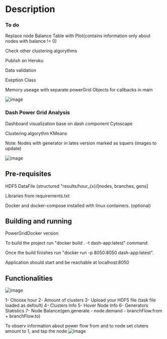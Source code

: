 # Description
### To do

Replace node Balance Table with Plot(contains information only about nodes with balance != 0)

Check other clustering algorythms

Publish on Heroku

Data validation

Exeption Class

Memory useage with separate powerGrid Objects for callbacks in main

![image](https://user-images.githubusercontent.com/83120622/173667690-ada24eaf-0a7c-483b-a95c-a6ff5c330279.png)


### Dash Power Grid Analysis

Dashboard visualization base on dash component Cytoscape

Clustering algorythm KMeans

Note: Nodes with generator in lates version marked as squers (images to update)


![image](https://user-images.githubusercontent.com/83120622/173435540-a10cf463-f9c6-41f4-a3e0-f7c11090581d.png)

## Pre-requisites 

HDF5 DataFile (structured "results/hour_{x}/[nodes, branches, gens]

Libraries from requirements.txt

Docker and docker-compose installed with linux containers. (optional)


## Building and running

PowerGridDocker version 

To build the project run "docker build . -t dash-app:latest" command.

Once the build finishes run "docker run -p 8050:8050 dash-app:latest". 

Application should start and be reachable at localhost:8050

## Functionalities

![image](https://user-images.githubusercontent.com/83120622/173435875-32061c3e-525f-4cc9-bda4-b30bad6ea685.png)

1- Choose hour 
2- Amount of clusters
3- Upload your HDF5 file (task file loaded as defoult)
4- Clusters Info
5- Hover Node Info
6- Generators Statistics
7- Node Balance(gen.generate - node.demand - branchFlow.from + branchFlow.to)

To observ information about power flow from and to node set cluters amount to 1, and tap the node
![image](https://user-images.githubusercontent.com/83120622/173435656-9e76d0e3-c830-47db-9349-22f2ea82bc6d.png)

